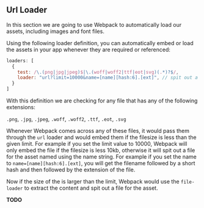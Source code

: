 ## Url Loader

In this section we are going to use Webpack to automatically load our assets, including images and font files.

Using the following loader definition, you can automatically embed or load the assets in your app whenever they are required or referenced:

```javascript
loaders: [
  {
    test: /\.(png|jpg|jpeg)$|\.(woff|woff2|ttf|eot|svg)(.*)?$/,
    loader: "url?limit=10000&name=[name][hash:6].[ext]", // spit out a file if larger than 10kb
  }
]
```

With this definition we are checking for any file that has any of the following extensions:

`.png`, `.jpg`, `.jpeg`, `.woff`, `.woff2`, `.ttf`, `.eot`, `.svg`

Whenever Webpack comes across any of these files, it would pass them through the `url` loader and would embed them if the filesize is less than the given limit. For example if you set the limit value to 10000, Webpack will only embed the file if the filesize is less 10kb, otherwise it will spit out a file for the asset named using the name string. For example if you set the name to `name=[name][hash:6].[ext]`, you will get the filename followed by a short hash and then followed by the extension of the file.

Now if the size of the is larger than the limit, Webpack would use the `file-loader` to extract the content and spit out a file for the asset.

**TODO**

